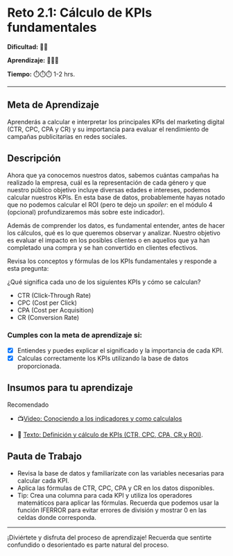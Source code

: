# Reto 2.1: Cálculo de KPIs fundamentales


**Dificultad:** 🌻🌻


**Aprendizaje:** 🍯🍯🍯


**Tiempo:** ⏱️️⏱️️⏱️️ 1-2 hrs.



---


## Meta de Aprendizaje
Aprenderás a calcular e interpretar los principales KPIs del marketing digital (CTR, CPC, CPA y CR) y su importancia para evaluar el rendimiento de campañas publicitarias en redes sociales.


## Descripción
Ahora que ya conocemos nuestros datos, sabemos cuántas campañas ha realizado la empresa, cuál es la representación de cada género y que nuestro público objetivo incluye diversas edades e intereses, podemos calcular nuestros KPIs. En esta base de datos, probablemente hayas notado que no podemos calcular el ROI (pero te dejo un *spoiler*: en el módulo 4 (opcional) profundizaremos más sobre este indicador).

Además de comprender los datos, es fundamental entender, antes de hacer los cálculos, qué es lo que queremos observar y analizar. Nuestro objetivo es evaluar el impacto en los posibles clientes o en aquellos que ya han completado una compra y se han convertido en clientes efectivos. 

Revisa los conceptos y fórmulas de los KPIs fundamentales y responde a esta pregunta:

¿Qué significa cada uno de los siguientes KPIs y cómo se calculan?
- CTR (Click-Through Rate)
- CPC (Cost per Click)
- CPA (Cost per Acquisition)
- CR (Conversion Rate)


### Cumples con la meta de aprendizaje si:
- [x] Entiendes y puedes explicar el significado y la importancia de cada KPI.
- [x] Calculas correctamente los KPIs utilizando la base de datos proporcionada.

## Insumos para tu aprendizaje

Recomendado
- 📺[Video: Conociendo a los indicadores y como calculalos](https://www.loom.com/share/25e10d20114f4970890e1d132e03f0ae?sid=dac29005-fa30-4cef-8169-7771c7cb3965)

- 📄 [Texto: Definición y cálculo de KPIs (CTR, CPC, CPA, CR,y ROI)](https://docs.google.com/document/d/1wFkWk1OzjN3mQ9Re2_d94r4ujUFF0nsOS2aiuyLJ9Xc/edit?usp=sharing).

## Pauta de Trabajo
- Revisa la base de datos y familiarízate con las variables necesarias para calcular cada KPI.
- Aplica las fórmulas de CTR, CPC, CPA y CR en los datos disponibles.
- Tip: Crea una columna para cada KPI y utiliza los operadores matemáticos para aplicar las fórmulas. Recuerda que podemos usar la función IFERROR para evitar errores de división y mostrar 0 en las celdas donde corresponda.


---


¡Diviértete y disfruta del proceso de aprendizaje! Recuerda que sentirte confundido o desorientado es parte natural del proceso.
